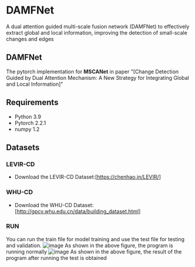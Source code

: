 # DAMFNet
A dual attention guided multi-scale fusion network (DAMFNet) to effectively extract global and local information, improving the detection of small-scale changes and edges
## DAMFNet
The pytorch implementation for **MSCANet** in paper "[Change Detection Guided by Dual Attention Mechanism: A New Strategy for Integrating Global and Local Information]"

## Requirements
- Python 3.9
- Pytorch 2.2.1
- numpy 1.2

## Datasets
### LEVIR-CD
- Download the LEVIR-CD Dataset:[https://chenhao.in/LEVIR/]
### WHU-CD
- Download the WHU-CD Dataset:[http://gpcv.whu.edu.cn/data/building_dataset.html]

### RUN
You can run the train file for model training and use the test file for testing and validation.
![image](https://github.com/user-attachments/assets/c68656db-e6b2-4d3f-a342-a650380b9a07)
As shown in the above figure, the program is running normally
![image](https://github.com/user-attachments/assets/fa30fbb2-51c7-43d4-b787-b90e6937ba90)
As shown in the above figure, the result of the program after running the test is obtained

